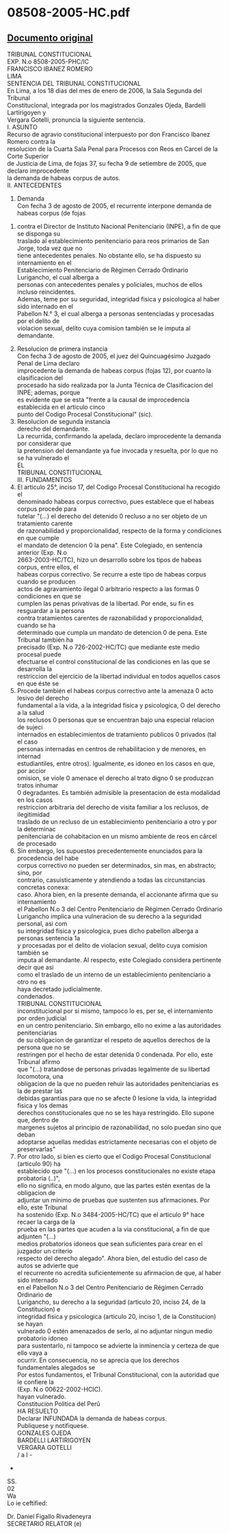 
08508-2005-HC.pdf
=================
  
[Documento original](https://tc.gob.pe/jurisprudencia/2006/08508-2005-HC.pdf)  
---  
TRIBUNAL CONSTITUCIONAL  
EXP. N.o 8508-2005-PHC/IC  
FRANCISCO IBANEZ ROMERO  
LIMA  
SENTENCIA DEL TRIBUNAL CONSTITUCIONAL  
En Lima, a los 18 dias del mes de enero de 2006, la Sala Segunda del Tribunal  
Constitucional, integrada por los magistrados Gonzales Ojeda, Bardelli Lartirigoyen y  
Vergara Gotelli, pronuncia la siguiente sentencia.  
I. ASUNTO  
Recurso de agravio constitucional interpuesto por don Francisco Ibanez Romero contra la  
resolucion de la Cuarta Sala Penal para Procesos con Reos en Carcel de la Corte Superior  
de Justicia de Lima, de fojas 37, su fecha 9 de setiembre de 2005, que declaro improcedente  
la demanda de habeas corpus de autos.  
II. ANTECEDENTES  
1. Demanda  
Con fecha 3 de agosto de 2005, el recurrente interpone demanda de habeas corpus (de fojas  
1) contra el Director de Instituto Nacional Penitenciario (INPE), a fin de que se disponga su  
traslado al establecimiento penitenciario para reos primarios de San Jorge, toda vez que no  
tiene antecedentes penales. No obstante ello, se ha dispuesto su internamiento en el  
Establecimiento Penitenciario de Régimen Cerrado Ordinario Lurigancho, el cual alberga a  
personas con antecedentes penales y policiales, muchos de ellos incluso reincidentes.  
Ademas, teme por su seguridad, integridad fisica y psicologica al haber sido internado en el  
Pabellon N.° 3, el cual alberga a personas sentenciadas y procesadas por el delito de  
violacion sexual, delito cuya comision también se le imputa al demandante.  
2. Resolucion de primera instancia  
Con fecha 3 de agosto de 2005, el juez del Quincuagésimo Juzgado Penal de Lima declaro  
improcedente la demanda de habeas corpus (fojas 12), por cuanto la clasificacion del  
procesado ha sido realizada por la Junta Técnica de Clasificacion del INPE; ademas, porque  
es evidente que se esta "frente a la causal de improcedencia establecida en el articulo cinco  
punto del Codigo Procesal Constitucional" (sic).  
3. Resolucion de segunda instancia  
derecho del demandante.  
La recurrida, confirmando la apelada, declaro improcedente la demanda por considerar que  
la pretension del demandante ya fue invocada y resuelta, por lo que no se ha vulnerado el  
EL  
TRIBUNAL CONSTITUCIONAL  
III. FUNDAMENTOS  
1. El articulo 25°, inciso 17, del Codigo Procesal Constitucional ha recogido el  
denominado habeas corpus correctivo, pues establece que el habeas corpus procede para  
tutelar "(...) el derecho del detenido 0 recluso a no ser objeto de un tratamiento carente  
de razonabilidad y proporcionalidad, respecto de la forma y condiciones en que cumple  
el mandato de detencion 0 la pena". Este Colegiado, en sentencia anterior (Exp. N.o  
2663-2003-HC/TC), hizo un desarrollo sobre los tipos de habeas corpus, entre ellos, el  
habeas corpus correctivo. Se recurre a este tipo de habeas corpus cuando se producen  
actos de agravamiento ilegal 0 arbitrario respecto a las formas 0 condiciones en que se  
cumplen las penas privativas de la libertad. Por ende, su fin es resguardar a la persona  
contra tratamientos carentes de razonabilidad y proporcionalidad, cuando se ha  
determinado que cumpla un mandato de detencion 0 de pena. Este Tribunal también ha  
precisado (Exp. N.o 726-2002-HC/TC) que mediante este medio procesal puede  
efectuarse el control constitucional de las condiciones en las que se desarrolla la  
restriccion del ejercicio de la libertad individual en todos aquellos casos en que éste se  
2. Procede también el habeas corpus correctivo ante la amenaza 0 acto lesivo del derecho  
fundamental a la vida, a la integridad fisica y psicologica, O del derecho a la salud  
los reclusos 0 personas que se encuentran bajo una especial relacion de sujeci  
internados en establecimientos de tratamiento publicos 0 privados (tal el caso  
personas internadas en centros de rehabilitacion y de menores, en internad  
estudiantiles, entre otros). Igualmente, es idoneo en los casos en que, por accior  
omision, se viole 0 amenace el derecho al trato digno 0 se produzcan tratos inhumar  
0 degradantes. Es también admisible la presentacion de esta modalidad en los casos  
restriccion arbitraria del derecho de visita familiar a los reclusos, de ilegitimidad  
traslado de un recluso de un establecimiento penitenciario a otro y por la determinac  
penitenciaria de cohabitacion en un mismo ambiente de reos en cârcel de procesado  
3. Sin embargo, los supuestos precedentemente enunciados para la procedencia del habe  
corpus correctivo no pueden ser determinados, sin mas, en abstracto; sino, por  
contrario, casuisticamente y atendiendo a todas las circunstancias concretas conexa:  
caso. Ahora bien, en la presente demanda, el accionante afirma que su internamiento  
el Pabellon N.o 3 del Centro Penitenciario de Régimen Cerrado Ordinario  
Lurigancho implica una vulneracion de su derecho a la seguridad personal, asi com  
su integridad fisica y psicologica, pues dicho pabellon alberga a personas sentencia 1a  
y procesadas por el delito de violacion sexual, delito cuya comision también se  
imputa al demandante. Al respecto, este Colegiado considera pertinente decir que asi  
como el traslado de un interno de un establecimiento penitenciario a otro no es  
haya decretado judicialmente.  
condenados.  
TRIBUNAL CONSTITUCIONAL  
inconstitucional por si mismo, tampoco lo es, per se, el internamiento por orden judicial  
en un centro penitenciario. Sin embargo, ello no exime a las autoridades penitenciarias  
de su obligacion de garantizar el respeto de aquellos derechos de la persona que no se  
restringen por el hecho de estar detenida 0 condenada. Por ello, este Tribunal afirmo  
que "(...) tratandose de personas privadas legalmente de su libertad locomotora, una  
obligacion de la que no pueden rehuir las autoridades penitenciarias es la de prestar las  
debidas garantias para que no se afecte 0 lesione la vida, la integridad fisica y los demas  
derechos constitucionales que no se les haya restringido. Ello supone que, dentro de  
margenes sujetos al principio de razonabilidad, no solo puedan sino que deban  
adoptarse aquellas medidas estrictamente necesarias con el objeto de preservarlas"  
4. Por otro lado, si bien es cierto que el Codigo Procesal Constitucional (articulo 90) ha  
establecido que "(...) en los procesos constitucionales no existe etapa probatoria (..)",  
ello no significa, en modo alguno, que las partes estén exentas de la obligacion de  
adjuntar un minimo de pruebas que sustenten sus afirmaciones. Por ello, este Tribunal  
ha sostenido (Exp. N.o 3484-2005-HC/TC) que el articulo 9° hace recaer la carga de la  
prueba en las partes que acuden a la via constitucional, a fin de que adjunten "(...)  
medios probatorios idoneos que sean suficientes para crear en el juzgador un criterio  
respecto del derecho alegado". Ahora bien, del estudio del caso de autos se advierte que  
el recurrente no acredita suficientemente su afirmacion de que, al haber sido internado  
en el Pabellon N.o 3 del Centro Penitenciario de Régimen Cerrado Ordinario de  
Lurigancho, su derecho a la seguridad (articulo 20, inciso 24, de la Constitucion) e  
integridad fisica y psicologica (articulo 20, inciso 1, de la Constitucion) se hayan  
vulnerado 0 estén amenazados de serlo, al no adjuntar ningun medio probatorio idoneo  
para sustentarlo, ni tampoco se advierte la inminencia y certeza de que ello vaya a  
ocurrir. En consecuencia, no se aprecia que los derechos fundamentales alegados se  
Por estos fundamentos, el Tribunal Constitucional, con la autoridad que le confiere la  
(Exp. N.o 00622-2002-HCIC).  
hayan vulnerado.  
Constitucion Politica del Perû  
HA RESUELTO  
Declarar INFUNDADA la demanda de habeas corpus.  
Publiquese y notifiquese.  
GONZALES OJEDA  
BARDELLI LARTIRIGOYEN  
VERGARA GOTELLI  
/ a I -  
-  
SS.  
02  
Wa  
Lo ie ceftified:  
  
Dr. Daniel Figallo Rivadeneyra  
SECRETARIO RELATOR (e)